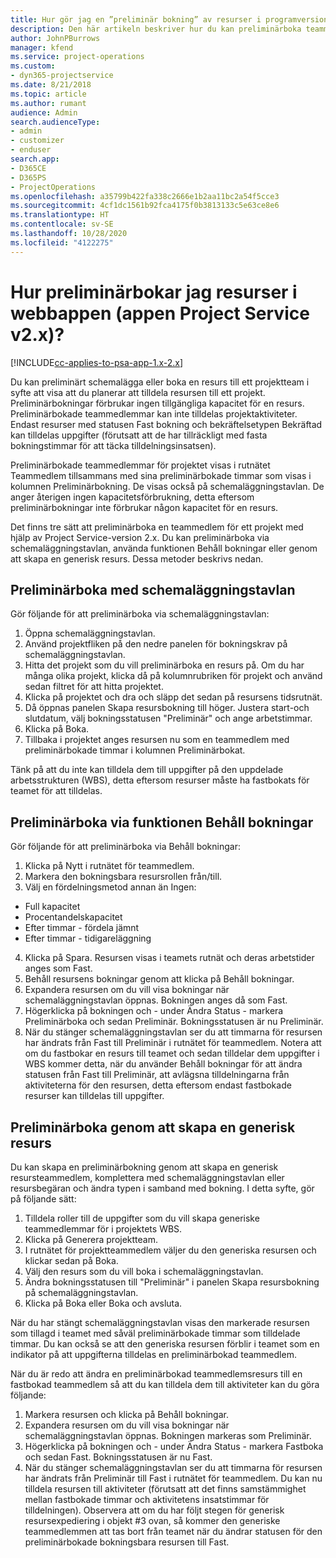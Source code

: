 ```yaml
---
title: Hur gör jag en ”preliminär bokning” av resurser i programversion 2.x?
description: Den här artikeln beskriver hur du kan preliminärboka teammedlemmar med Project Service.
author: JohnPBurrows
manager: kfend
ms.service: project-operations
ms.custom:
- dyn365-projectservice
ms.date: 8/21/2018
ms.topic: article
ms.author: rumant
audience: Admin
search.audienceType:
- admin
- customizer
- enduser
search.app:
- D365CE
- D365PS
- ProjectOperations
ms.openlocfilehash: a35799b422fa338c2666e1b2aa11bc2a54f5cce3
ms.sourcegitcommit: 4cf1dc1561b92fca4175f0b3813133c5e63ce8e6
ms.translationtype: HT
ms.contentlocale: sv-SE
ms.lasthandoff: 10/28/2020
ms.locfileid: "4122275"
---
```

# <a name="how-do-i-soft-book-resources-in-the-web-app-project-service-app-v2x"></a>Hur preliminärbokar jag resurser i webbappen (appen Project Service v2.x)?

[!INCLUDE[cc-applies-to-psa-app-1.x-2.x](../includes/cc-applies-to-psa-app-1x-2x.md)]

Du kan preliminärt schemalägga eller boka en resurs till ett projektteam i syfte att visa att du planerar att tilldela resursen till ett projekt. Preliminärbokningar förbrukar ingen tillgängliga kapacitet för en resurs. Preliminärbokade teammedlemmar kan inte tilldelas projektaktiviteter. Endast resurser med statusen Fast bokning och bekräftelsetypen Bekräftad kan tilldelas uppgifter (förutsatt att de har tillräckligt med fasta bokningstimmar för att täcka tilldelningsinsatsen).

Preliminärbokade teammedlemmar för projektet visas i rutnätet Teammedlem tillsammans med sina preliminärbokade timmar som visas i kolumnen Preliminärbokning. De visas också på schemaläggningstavlan. De anger återigen ingen kapacitetsförbrukning, detta eftersom preliminärbokningar inte förbrukar någon kapacitet för en resurs.

Det finns tre sätt att preliminärboka en teammedlem för ett projekt med hjälp av Project Service-version 2.x. Du kan preliminärboka via schemaläggningstavlan, använda funktionen Behåll bokningar eller genom att skapa en generisk resurs. Dessa metoder beskrivs nedan.

## <a name="soft-book-with-the-schedule-board"></a>Preliminärboka med schemaläggningstavlan

Gör följande för att preliminärboka via schemaläggningstavlan: 
1. Öppna schemaläggningstavlan.
2. Använd projektfliken på den nedre panelen för bokningskrav på schemaläggningstavlan.
3. Hitta det projekt som du vill preliminärboka en resurs på. Om du har många olika projekt, klicka då på kolumnrubriken för projekt och använd sedan filtret för att hitta projektet.
4. Klicka på projektet och dra och släpp det sedan på resursens tidsrutnät.
5. Då öppnas panelen Skapa resursbokning till höger. Justera start-och slutdatum, välj bokningsstatusen "Preliminär" och ange arbetstimmar. 
6. Klicka på Boka.
7. Tillbaka i projektet anges resursen nu som en teammedlem med preliminärbokade timmar i kolumnen Preliminärbokat.

Tänk på att du inte kan tilldela dem till uppgifter på den uppdelade arbetsstrukturen (WBS), detta eftersom resurser måste ha fastbokats för teamet för att tilldelas.

## <a name="soft-book-using-the-maintain-bookings-feature"></a>Preliminärboka via funktionen Behåll bokningar

Gör följande för att preliminärboka via Behåll bokningar:
1. Klicka på Nytt i rutnätet för teammedlem.
2. Markera den bokningsbara resursrollen från/till.
3. Välj en fördelningsmetod annan än Ingen:
- Full kapacitet
- Procentandelskapacitet
- Efter timmar - fördela jämnt
- Efter timmar - tidigareläggning
4. Klicka på Spara. Resursen visas i teamets rutnät och deras arbetstider anges som Fast.
5. Behåll resursens bokningar genom att klicka på Behåll bokningar.
6. Expandera resursen om du vill visa bokningar när schemaläggningstavlan öppnas. Bokningen anges då som Fast.
7. Högerklicka på bokningen och - under Ändra Status - markera Preliminärboka och sedan Preliminär. Bokningsstatusen är nu Preliminär.
8. När du stänger schemaläggningstavlan ser du att timmarna för resursen har ändrats från Fast till Preliminär i rutnätet för teammedlem.
Notera att om du fastbokar en resurs till teamet och sedan tilldelar dem uppgifter i WBS kommer detta, när du använder Behåll bokningar för att ändra statusen från Fast till Preliminär, att avlägsna tilldelningarna från aktiviteterna för den resursen, detta eftersom endast fastbokade resurser kan tilldelas till uppgifter.

## <a name="soft-book-by-creating-a-generic-resource"></a>Preliminärboka genom att skapa en generisk resurs

Du kan skapa en preliminärbokning genom att skapa en generisk resursteammedlem, komplettera med schemaläggningstavlan eller resursbegäran och ändra typen i samband med bokning.
I detta syfte, gör på följande sätt:

1. Tilldela roller till de uppgifter som du vill skapa generiske teammedlemmar för i projektets WBS.
2. Klicka på Generera projektteam.
3. I rutnätet för projektteammedlem väljer du den generiska resursen och klickar sedan på Boka.
4. Välj den resurs som du vill boka i schemaläggningstavlan.
5. Ändra bokningsstatusen till "Preliminär" i panelen Skapa resursbokning på schemaläggningstavlan.
6. Klicka på Boka eller Boka och avsluta.

När du har stängt schemaläggningstavlan visas den markerade resursen som tillagd i teamet med såväl preliminärbokade timmar som tilldelade timmar. Du kan också se att den generiska resursen förblir i teamet som en indikator på att uppgifterna tilldelas en preliminärbokad teammedlem.

När du är redo att ändra en preliminärbokad teammedlemsresurs till en fastbokad teammedlem så att du kan tilldela dem till aktiviteter kan du göra följande:

1. Markera resursen och klicka på Behåll bokningar.
2. Expandera resursen om du vill visa bokningar när schemaläggningstavlan öppnas. Bokningen markeras som Preliminär.
3. Högerklicka på bokningen och - under Ändra Status - markera Fastboka och sedan Fast. Bokningsstatusen är nu Fast.
4. När du stänger schemaläggningstavlan ser du att timmarna för resursen har ändrats från Preliminär till Fast i rutnätet för teammedlem. Du kan nu tilldela resursen till aktiviteter (förutsatt att det finns samstämmighet mellan fastbokade timmar och aktivitetens insatstimmar för tilldelningen). Observera att om du har följt stegen för generisk resursexpediering i objekt #3 ovan, så kommer den generiske teammedlemmen att tas bort från teamet när du ändrar statusen för den preliminärbokade bokningsbara resursen till Fast.
